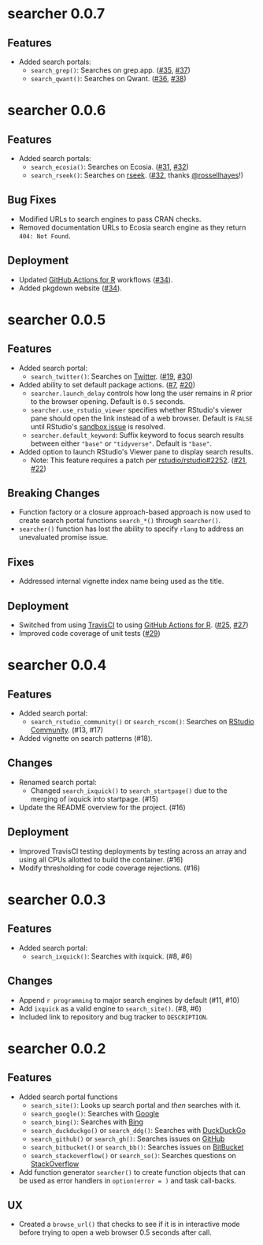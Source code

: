 # searcher 0.0.7

## Features

- Added search portals:
    - `search_grep()`: Searches on grep.app. 
      ([#35](https://github.com/r-assist/searcher/issues/35), 
       [#37](https://github.com/r-assist/searcher/pull/37))
    - `search_qwant()`: Searches on Qwant. 
      ([#36](https://github.com/r-assist/searcher/issues/36), 
       [#38](https://github.com/r-assist/searcher/pull/38))

# searcher 0.0.6

## Features

- Added search portals:
    - `search_ecosia()`: Searches on Ecosia. 
      ([#31](https://github.com/r-assist/searcher/issues/31), 
       [#32](https://github.com/r-assist/searcher/pull/32))
    - `search_rseek()`: Searches on [rseek](https://rseek.org/). 
      ([#32](https://github.com/r-assist/searcher/pull/33), thanks [@rossellhayes](https://github.com/rossellhayes)!)
      
## Bug Fixes

- Modified URLs to search engines to pass CRAN checks.
- Removed documentation URLs to Ecosia search engine as they return `404: Not Found`.
      
## Deployment

- Updated [GitHub Actions for R](https://github.com/r-lib/actions) workflows
  ([#34](https://github.com/r-assist/searcher/pull/34)).
- Added pkgdown website ([#34](https://github.com/r-assist/searcher/pull/34)).

# searcher 0.0.5

## Features

- Added search portal:
    - `search_twitter()`: Searches on [Twitter](https://twitter.com/search). 
      ([#19](https://github.com/r-assist/searcher/issues/19), 
       [#30](https://github.com/r-assist/searcher/pull/30))
- Added ability to set default package actions.
  ([#7](https://github.com/r-assist/searcher/issues/7),
   [#20](https://github.com/r-assist/searcher/pull/20))
  - `searcher.launch_delay` controls how long the user remains in _R_ prior
    to the browser opening. Default is `0.5` seconds.
  - `searcher.use_rstudio_viewer` specifies whether RStudio's viewer pane should
    open the link instead of a web browser. Default is `FALSE` until RStudio's
    [sandbox issue](https://github.com/rstudio/rstudio/issues/2252) is resolved.
  - `searcher.default_keyword`: Suffix keyword to focus search results
    between either `"base"` or `"tidyverse"`. Default is `"base"`.
- Added option to launch RStudio's Viewer pane to display search results.
  - Note: This feature requires a patch per [rstudio/rstudio#2252](https://github.com/rstudio/rstudio/issues/2252). 
  ([#21](https://github.com/r-assist/searcher/issues/21),
   [#22](https://github.com/r-assist/searcher/pull/22))

## Breaking Changes

- Function factory or a closure approach-based approach is now used to create
  search portal functions `search_*()` through `searcher()`. 
- `searcher()` function has lost the ability to specify `rlang` to address
  an unevaluated promise issue.
  
## Fixes

- Addressed internal vignette index name being used as the title.

## Deployment

- Switched from using [TravisCI](http://travis-ci.com/) to using
  [GitHub Actions for R](https://github.com/r-lib/actions). 
  ([#25](https://github.com/r-assist/searcher/issues/25),
   [#27](https://github.com/r-assist/searcher/pull/27))
- Improved code coverage of unit tests ([#29](https://github.com/r-assist/searcher/pull/29))

# searcher 0.0.4

## Features

- Added search portal:
    - `search_rstudio_community()` or `search_rscom()`: Searches on [RStudio Community](https://community.rstudio.com/search). 
      (#13, #17)
- Added vignette on search patterns (#18).

## Changes

- Renamed search portal:
    - Changed `search_ixquick()` to `search_startpage()` due to the 
      merging of ixquick into startpage. (#15)
- Update the README overview for the project. (#16)

## Deployment

- Improved TravisCI testing deployments by testing across an array and using
  all CPUs allotted to build the container. (#16)
- Modify thresholding for code coverage rejections. (#16)

# searcher 0.0.3

## Features

- Added search portal:
    - `search_ixquick()`: Searches with ixquick. (#8, #6)

## Changes

- Append `r programming` to major search engines by default (#11, #10)
- Add `ixquick` as a valid engine to `search_site()`. (#8, #6)
- Included link to repository and bug tracker to `DESCRIPTION`.

# searcher 0.0.2

## Features

- Added search portal functions
    - `search_site()`: Looks up search portal and _then_ searches with it.
    - `search_google()`: Searches with [Google](https://www.google.com)
    - `search_bing()`: Searches with [Bing](https://www.bing.com)
    - `search_duckduckgo()` or `search_ddg()`: Searches with [DuckDuckGo](https://duckduckgo.com/)
    - `search_github()` or `search_gh()`: Searches issues on [GitHub](https://github.com/)
    - `search_bitbucket()` or `search_bb()`: Searches issues on [BitBucket](https://bitbucket.org/)
    - `search_stackoverflow()` or `search_so()`: Searches questions on [StackOverflow](https://stackoverflow.com/)
- Add function generator `searcher()` to create function objects that can be
  used as error handlers in `option(error = )` and task call-backs.

## UX

- Created a `browse_url()` that checks to see if it is in interactive mode before
  trying to open a web browser 0.5 seconds after call. 
